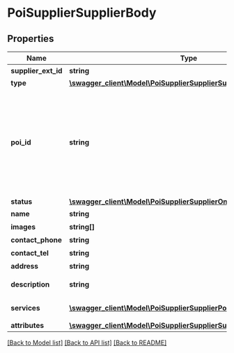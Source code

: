# PoiSupplierSupplierBody

## Properties
Name | Type | Description | Notes
------------ | ------------- | ------------- | -------------
**supplier_ext_id** | **string** | 接入方店铺id | 
**type** | [**\swagger_client\Model\PoiSupplierSupplierSupplierType**](PoiSupplierSupplierSupplierType.md) |  | 
**poi_id** | **string** | 抖音poi id, 三方如果使用高德poi id可以通过/poi/query/接口转换，其它三方poi id走poi匹配功能进行抖音poi id获取 | 
**status** | [**\swagger_client\Model\PoiSupplierSupplierOnlineStatus**](PoiSupplierSupplierOnlineStatus.md) |  | 
**name** | **string** | 店铺名称 | 
**images** | **string[]** | 店铺图片 | [optional] 
**contact_phone** | **string** | 联系手机号 | [optional] 
**contact_tel** | **string** | 联系座机号 | [optional] 
**address** | **string** | 店铺地址 | [optional] 
**description** | **string** | 店铺介绍(&lt;&#x3D;500字) | [optional] 
**services** | [**\swagger_client\Model\PoiSupplierSupplierPoisuppliersyncServices[]**](PoiSupplierSupplierPoisuppliersyncServices.md) | 店铺提供的服务列表 | [optional] 
**attributes** | [**\swagger_client\Model\PoiSupplierSupplierSupplierAttributes**](PoiSupplierSupplierSupplierAttributes.md) |  | 

[[Back to Model list]](../README.md#documentation-for-models) [[Back to API list]](../README.md#documentation-for-api-endpoints) [[Back to README]](../README.md)

